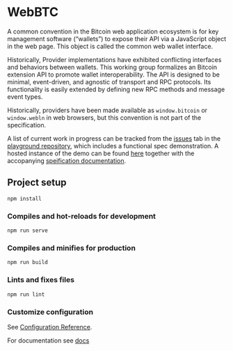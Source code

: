 # WebBTC 

A common convention in the Bitcoin web application ecosystem is for key management software (“wallets”) to expose their API via a JavaScript object in the web page. This object is called the common web wallet interface.

Historically, Provider implementations have exhibited conflicting interfaces and behaviors between wallets. This working group formalizes an Bitcoin extension API to promote wallet interoperability. The API is designed to be minimal, event-driven, and agnostic of transport and RPC protocols. Its functionality is easily extended by defining new RPC methods and message event types.

Historically, providers have been made available as `window.bitcoin` or `window.webln` in web browsers, but this convention is not part of the specification.

A list of current work in progress can be tracked from the [issues](https://github.com/BitcoinAndLightningLayerSpecs/WebBTC/issues) tab in the [playground repository](https://github.com/BitcoinAndLightningLayerSpecs/WebBTC/issues), which includes a functional spec demonstration. A hosted instance of the demo can be found [here](https://specdemo.synonym.to/) together with the accopanying [speification documentation](https://specdemo.synonym.to/docs).

## Project setup
```
npm install
```

### Compiles and hot-reloads for development
```
npm run serve
```

### Compiles and minifies for production
```
npm run build
```

### Lints and fixes files
```
npm run lint
```

### Customize configuration
See [Configuration Reference](https://cli.vuejs.org/config/).

For documentation see [docs](docs)
